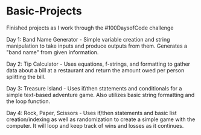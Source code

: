 # Basic-Projects
Finished projects as I work through the #100DaysofCode challenge

Day 1: Band Name Generator - Simple variable creation and string manipulation to take inputs and produce outputs from them. Generates a "band name" from given information.

Day 2: Tip Calculator - Uses equations, f-strings, and formatting to gather data about a bill at a restaurant and return the amount owed per person splitting the bill.

Day 3: Treasure Island - Uses if/then statements and conditionals for a simple text-based adventure game. Also utilizes basic string formatting and the loop function.

Day 4: Rock, Paper, Scissors - Uses if/then statements and basic list creation/indexing as well as randomization to create a simple game with the computer. It will loop and keep track of wins and losses as it continues.
